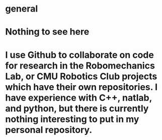 # general

# Nothing to see here

# I use Github to collaborate on code for research in the Robomechanics Lab, or CMU Robotics Club projects which have their own repositories. I have experience with C++, natlab, and python, but there is currently nothing interesting to put in my personal repository.
